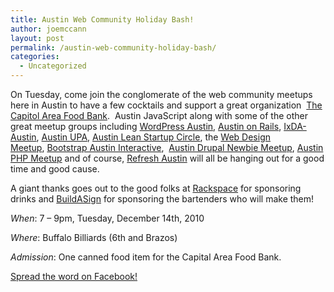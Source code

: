 ```yaml
---
title: Austin Web Community Holiday Bash!
author: joemccann
layout: post
permalink: /austin-web-community-holiday-bash/
categories:
  - Uncategorized
---
```

On Tuesday, come join the conglomerate of the web community meetups here in Austin to have a few cocktails and support a great organization  [The Capitol Area Food Bank][1].  Austin JavaScript along with some of the other great meetup groups including <a href="http://wpaustin.com/" target="_blank">WordPress Austin</a>, <a href="http://www.austinonrails.org/" target="_blank">Austin on Rails</a>, <a href="http://ixdaaustin.ning.com/" target="_blank">IxDA-Austin</a>, <a href="http://www.austinupa.org/" target="_blank">Austin UPA</a>, <a href="http://www.meetup.com/Austin-Lean-Startup-Circle/" target="_blank">Austin Lean Startup Circle</a>, the <a href="http://www.meetup.com/Austin-Web-Design/" target="_blank">Web Design Meetup</a>, <a href="http://www.bootstrapaustin.org/wiki/index.php/Interactive_Subgroup" target="_blank">Bootstrap Austin Interactive</a>,  <a href="http://www.meetup.com/Austin-Drupal-Newbies-Meetup/" target="_blank">Austin Drupal Newbie Meetup</a>, <a href="http://www.meetup.com/austinphp/" target="_blank">Austin PHP Meetup</a> and of course, <a href="http://www.refreshaustin.org/" target="_blank">Refresh Austin</a> will all be hanging out for a good time and good cause.

A giant thanks goes out to the good folks at <a href="http://www.rackspace.com/" target="_blank">Rackspace</a> for sponsoring drinks and <a href="http://www.buildasign.com/" target="_blank">BuildASign</a> for sponsoring the bartenders who will make them!

*When*: 7 &#8211; 9pm, Tuesday, December 14th, 2010

*Where*: Buffalo Billiards (6th and Brazos)

*Admission*: One canned food item for the Capital Area Food Bank.

<a href="http://on.fb.me/AustinWebBash" target="_blank">Spread the word on Facebook!</a>

 [1]: http://www.capitalareafoodbank.org/